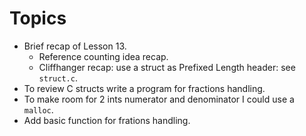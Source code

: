 # Topics

* Brief recap of Lesson 13.
  * Reference counting idea recap.
  * Cliffhanger recap: use a struct as Prefixed Length header: see `struct.c`.
* To review C structs write a program for fractions handling.
* To make room for 2 ints numerator and denominator I could use a `malloc`.
* Add basic function for frations handling.
